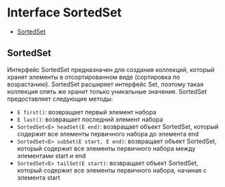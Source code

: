 # Interface SortedSet

- [SortedSet](#SortedSet)

## SortedSet
Интерфейс SortedSet предназначен для создания коллекций, который хранят элементы в отсортированном виде (сортировка 
по возрастанию). SortedSet расширяет интерфейс Set, поэтому такая коллекция опять же хранит только уникальные 
значения. SortedSet предоставляет следующие методы:   
- `E first()`: возвращает первый элемент набора
- `E last()`: возвращает последний элемент набора
- `SortedSet<E> headSet(E end)`: возвращает объект SortedSet, который содержит все элементы первичного набора до 
    элемента end
- `SortedSet<E> subSet(E start, E end)`: возвращает объект SortedSet, который содержит все элементы первичного 
    набора между элементами start и end
- `SortedSet<E> tailSet(E start)`: возвращает объект SortedSet, который содержит все элементы первичного набора, 
    начиная с элемента start